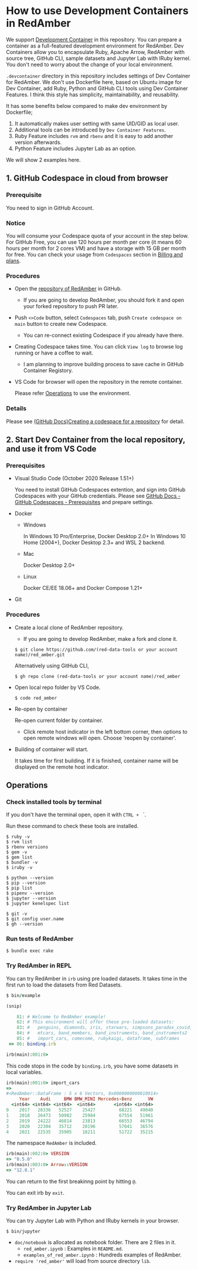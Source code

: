 # How to use Development Containers in RedAmber

We support [Development Container](https://containers.dev/) in this repository.
You can prepare a container as a full-featured development environment for RedAmber. Dev Containers allow you to encapsulate Ruby, Apache Arrow, RedAmber with source tree, GitHub CLI, sample datasets and Jupyter Lab with IRuby kernel. You don't need to worry about the change of your local environment.

`.devcontainer` directory in this repository includes settings of Dev Container for RedAmber. We don't use Dockerfile here, based on Ubuntu image for Dev Container, add Ruby, Python and GitHub CLI tools using Dev Container Features. I think this style has simplicity, maintainability, and reusability.

It has some benefits below compared to make dev environment by Dockerfile;

1) It automatically makes user setting with same UID/GID as local user.
2) Additional tools can be introduced by `Dev Container Features`.
3) Ruby Feature includes `rvm` and `rbenv` and it is easy to add another version afterwards.
4) Python Feature includes Jupyter Lab as an option.

We will show 2 examples here.

## 1. GitHub Codespace in cloud from browser

### Prerequisite

You need to sign in GitHub Account.

### Notice

You will consume your Codespace quota of your account in the step below. For GitHub Free, you can use 120 hours per month per core (it means 60 hours per month for 2 cores VM) and have a storage with 15 GB per month for free. You can check your usage from `Codespaces` section in [Billing and plans](https://github.com/settings/billing).

### Procedures
- Open the [repository of RedAmber](https://github.com/red-data-tools/red_amber) in GitHub.
  - If you are going to develop RedAmber, you should fork it and open your forked repository to push PR later.

- Push `<>Code` button, select `Codespaces` tab, push `Create codespace on main` button to create new Codespace.
  * You can re-connect existing Codespace if you already have there.
- Creating Codespace takes time. You can click `View log` to browse log running or have a coffee to wait.
  * I am planning to improve building process to save cache in GitHub Container Registory.

- VS Code for browser will open the repository in the remote container.

  Please refer [Operations](#operations) to use the environment.

### Details
Please see [(GitHub Docs)Creating a codespace for a repository](https://docs.github.com/en/codespaces/developing-in-codespaces/creating-a-codespace-for-a-repository) for detail.

## 2. Start Dev Container from the local repository, and use it from VS Code

### Prerequisites
- Visual Studio Code (October 2020 Release 1.51+)

  You need to install GitHub Codespaces extention, and sign into GitHub Codespaces  with your GitHub credentials. Please see [GitHub Docs - GitHub Codespaces - Prerequisites](https://docs.github.com/en/codespaces/developing-in-codespaces/using-github-codespaces-in-visual-studio-code#prerequisites) and prepare settings.

- Docker
  - Windows

    In Windows 10 Pro/Enterprise, Docker Desktop 2.0+
    In Windows 10 Home (2004+), Docker Desktop 2.3+ and WSL 2 backend.
  
  - Mac

    Docker Desktop 2.0+
  
  - Linux

    Docker CE/EE 18.06+ and Docker Compose 1.21+

- Git

### Procedures

- Create a local clone of RedAmber repository.

  - If you are going to develop RedAmber, make a fork and clone it.

  ```
  $ git clone https://github.com/(red-data-tools or your account name)/red_amber.git
  ```

  Alternatively using GitHub CLI,

  ```
  $ gh repo clone (red-data-tools or your account name)/red_amber
  ```

- Open local repo folder by VS Code.

  ```
  $ code red_amber
  ```

- Re-open by container
  
  Re-open current folder by container.

  - Click remote host indicator in the left bottom corner, then options to open remote windows will open. Choose 'reopen by container'.

- Building of container will start.

  It takes time for first building. If it is finished, container name will be displayed on the remote host indicator.

## Operations

### Check installed tools by terminal

  If you don't have the terminal open, open it with `CTRL + ` `.

  Run these command to check these tools are installed.

  ```
  $ ruby -v
  $ rvm list
  $ rbenv versions
  $ gem -v
  $ gem list
  $ bundler -v
  $ iruby -v

  $ python --version
  $ pip --version
  $ pip list
  $ pipenv --version
  $ jupyter --version
  $ jupyter kenelspec list

  $ git -v
  $ git config user.name
  $ gh --version
  ```

### Run tests of RedAmber

  ```
  $ bundle exec rake
  ```

### Try RedAmber in REPL

  You can try RedAmber in `irb` using pre loaded datasets. It takes time in the first run to load the datasets from Red Datasets.

  ```ruby
  $ bin/example

  (snip)

      81: # Welcome to RedAmber example!
      82: # This environment will offer these pre-loaded datasets:
      83: #   penguins, diamonds, iris, starwars, simpsons_paradox_covid,
      84: #   mtcars, band_members, band_instruments, band_instruments2
      85: #   import_cars, comecome, rubykaigi, dataframe, subframes
   => 86: binding.irb
  
  irb(main):001:0>
  ```
  
  This code stops in the code by `binding.irb`, you have some datasets in local variables.

  ```ruby
  irb(main):001:0> import_cars
  => 
  #<RedAmber::DataFrame : 5 x 6 Vectors, 0x0000000000010914>
       Year    Audi     BMW BMW_MINI Mercedes-Benz      VW
    <int64> <int64> <int64>  <int64>       <int64> <int64>
  0    2017   28336   52527    25427         68221   49040
  1    2018   26473   50982    25984         67554   51961
  2    2019   24222   46814    23813         66553   46794
  3    2020   22304   35712    20196         57041   36576
  4    2021   22535   35905    18211         51722   35215
  ```
  
  The namespace `RedAmber` is included.

  ```ruby
  irb(main):002:0> VERSION
  => "0.5.0"
  irb(main):003:0> Arrow::VERSION
  => "12.0.1"
  ```

  You can return to the first breakinng point by hitting `@`.

  You can exit irb by `exit`.

### Try RedAmber in Jupyter Lab

  You can try Jupyter Lab with Python and IRuby kernels in your browser.

  ```
  $ bin/jupyter
  ```

  - `doc/notebook` is allocated as notebook folder. There are 2 files in it.
    - `red_amber.ipynb` : Examples in `README.md`.
    - `examples_of_red_amber.ipynb` : Hundreds examples of RedAmber.
  - `require 'red_amber'` will load from source directory `lib`.
